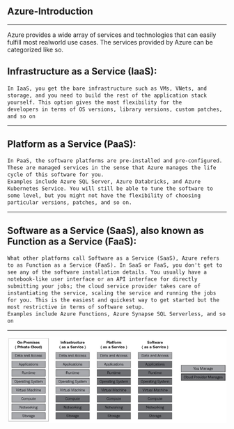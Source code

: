 Azure-Introduction
-----------------------------------------------------------------------------------------------------------------------------------------------------------

-----------------------------------------------------------------------------------------------------------------------------------------------------------
Azure provides a wide array of services and technologies that can easily fulfill most realworld use cases. The services provided by Azure can be categorized like so.

**Infrastructure as a Service (IaaS)**: 
-----------------------------------------------------------------------------------------------------------------------------------------------------------
    In IaaS, you get the bare infrastructure such as VMs, VNets, and storage, and you need to build the rest of the application stack yourself. This option gives the most flexibility for the
    developers in terms of OS versions, library versions, custom patches, and so on
-----------------------------------------------------------------------------------------------------------------------------------------------------------    

**Platform as a Service (PaaS)**: 
-----------------------------------------------------------------------------------------------------------------------------------------------------------
    In PaaS, the software platforms are pre-installed and pre-configured. These are managed services in the sense that Azure manages the life cycle of this software for you. 
    Examples include Azure SQL Server, Azure Databricks, and Azure Kubernetes Service. You will still be able to tune the software to some level, but you might not have the flexibility of choosing particular versions, patches, and so on.
-----------------------------------------------------------------------------------------------------------------------------------------------------------    

**Software as a Service (SaaS), also known as Function as a Service (FaaS)**:
-----------------------------------------------------------------------------------------------------------------------------------------------------------
    What other platforms call Software as a Service (SaaS), Azure refers to as Function as a Service (FaaS). In SaaS or FaaS, you don't get to see any of the software installation details. You usually have a notebook-like user interface or an API interface for directly submitting your jobs; the cloud service provider takes care of instantiating the service, scaling the service and running the jobs for you. This is the easiest and quickest way to get started but the most restrictive in terms of software setup. 
    Examples include Azure Functions, Azure Synapse SQL Serverless, and so on
-----------------------------------------------------------------------------------------------------------------------------------------------------------    

![Github Image](/Azure/Assets/Azure-Cloud/Assets-Breakdown-of-Azure-Offerings.JPG)    

